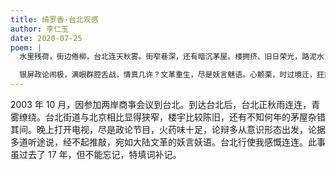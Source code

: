 ```yaml
---
title: 绮罗香·台北观感
author: 李仁玉
date: 2020-07-25
poem: |
  水里残荷，街边倦柳，台北连天秋雾。街窄巷深，还有暗沉茅屋。楼拥挤、旧日荣光，路泥水，车行溅幕。夜沉沉，云黑天边，不时下起绵绵雨。

  银屏政论闹极，满眼群腔舌战，情真几许？文革重生，尽是妖言魅语。心颤栗，时过境迁，狂热潮、风迷是处。愿两岸，杯酒恩仇，释怀连袂舞！
---
```


2003 年 10 月，因参加两岸商亊会议到台北。到达台北后，台北正秋雨连连，青雾缭绕。台北街道与北京相比显得狭窄，楼宇比较陈旧，还有不知何年的茅屋杂错其间。晚上打开电视，尽是政论节目，火药味十足，论辩多从意识形态出发，论据多道听途说，经不起推敲，宛如大陆文革的妖言妖语。台北行使我感慨连连。此事虽过去了 17 年，但不能忘记，特填词补记。
